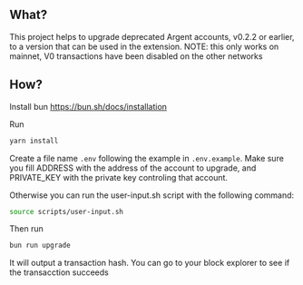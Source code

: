 ## What?

This project helps to upgrade deprecated Argent accounts, v0.2.2 or earlier, to a version that can be used in the extension.
NOTE: this only works on mainnet, V0 transactions have been disabled on the other networks

## How?

Install bun https://bun.sh/docs/installation

Run

```bash
yarn install
```

Create a file name `.env` following the example in `.env.example`. Make sure you fill ADDRESS with the address of the account to upgrade, and PRIVATE_KEY with the private key controling that account.

Otherwise you can run the user-input.sh script with the following command:

```bash
source scripts/user-input.sh
```

Then run

```bash
bun run upgrade
```

It will output a transaction hash. You can go to your block explorer to see if the transacction succeeds

